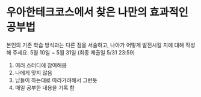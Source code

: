 # 우아한테크코스에서 찾은 나만의 효과적인 공부법

본인의 기존 학습 방식과는 다른 점을 서술하고, 나아가 어떻게 발전시킬 지에 대해 작성해 주세요.
5월 10일 ~ 5월 31일 (최종 제출일 5/31 23:59)


1. 여러 스터디에 참여해봄
  1. 나에게 맞지 않음
  2. 남들이 하는대로 따라가려해서 그런듯
2. 매일 공부한 내용을 기록 함
